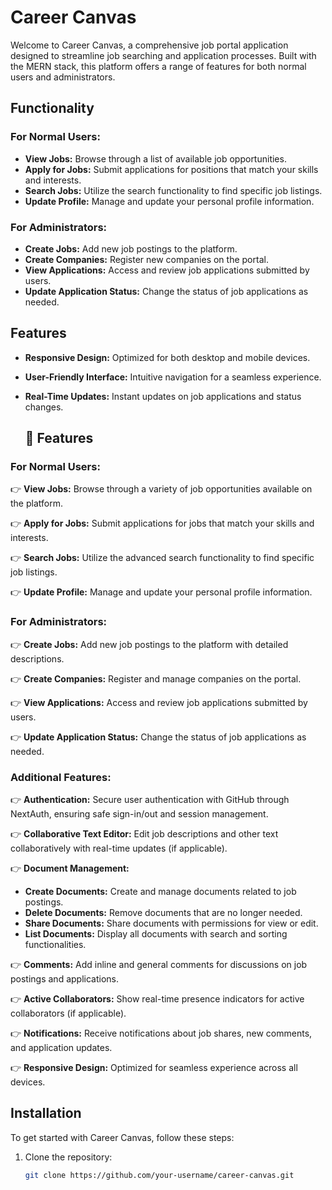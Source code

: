 # Career Canvas

Welcome to Career Canvas, a comprehensive job portal application designed to streamline job searching and application processes. Built with the MERN stack, this platform offers a range of features for both normal users and administrators.

## Functionality

### For Normal Users:
- **View Jobs:** Browse through a list of available job opportunities.
- **Apply for Jobs:** Submit applications for positions that match your skills and interests.
- **Search Jobs:** Utilize the search functionality to find specific job listings.
- **Update Profile:** Manage and update your personal profile information.

### For Administrators:
- **Create Jobs:** Add new job postings to the platform.
- **Create Companies:** Register new companies on the portal.
- **View Applications:** Access and review job applications submitted by users.
- **Update Application Status:** Change the status of job applications as needed.

## Features
- **Responsive Design:** Optimized for both desktop and mobile devices.
- **User-Friendly Interface:** Intuitive navigation for a seamless experience.
- **Real-Time Updates:** Instant updates on job applications and status changes.

  ## <a name="features">🔋 Features</a>

### For Normal Users:
👉 **View Jobs:** Browse through a variety of job opportunities available on the platform.

👉 **Apply for Jobs:** Submit applications for jobs that match your skills and interests.

👉 **Search Jobs:** Utilize the advanced search functionality to find specific job listings.

👉 **Update Profile:** Manage and update your personal profile information.

### For Administrators:
👉 **Create Jobs:** Add new job postings to the platform with detailed descriptions.

👉 **Create Companies:** Register and manage companies on the portal.

👉 **View Applications:** Access and review job applications submitted by users.

👉 **Update Application Status:** Change the status of job applications as needed.

### Additional Features:
👉 **Authentication:** Secure user authentication with GitHub through NextAuth, ensuring safe sign-in/out and session management.

👉 **Collaborative Text Editor:** Edit job descriptions and other text collaboratively with real-time updates (if applicable).

👉 **Document Management:**
   - **Create Documents:** Create and manage documents related to job postings.
   - **Delete Documents:** Remove documents that are no longer needed.
   - **Share Documents:** Share documents with permissions for view or edit.
   - **List Documents:** Display all documents with search and sorting functionalities.

👉 **Comments:** Add inline and general comments for discussions on job postings and applications.

👉 **Active Collaborators:** Show real-time presence indicators for active collaborators (if applicable).

👉 **Notifications:** Receive notifications about job shares, new comments, and application updates.

👉 **Responsive Design:** Optimized for seamless experience across all devices.

## Installation

To get started with Career Canvas, follow these steps:

1. Clone the repository:
   ```bash
   git clone https://github.com/your-username/career-canvas.git
